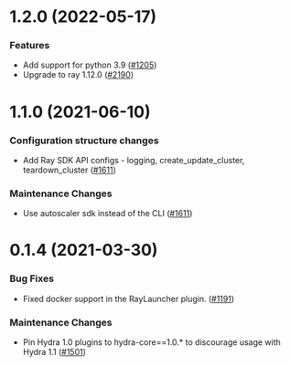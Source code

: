 1.2.0 (2022-05-17)
======================

### Features

- Add support for python 3.9 ([#1205](https://github.com/facebookresearch/hydra/issues/1205))
- Upgrade to ray 1.12.0 ([#2190](https://github.com/facebookresearch/hydra/issues/2190))


1.1.0 (2021-06-10)
=======================

### Configuration structure changes

- Add Ray SDK API configs - logging, create_update_cluster, teardown_cluster ([#1611](https://github.com/facebookresearch/hydra/issues/1611))

### Maintenance Changes

- Use autoscaler sdk instead of the CLI ([#1611](https://github.com/facebookresearch/hydra/issues/1611))


0.1.4 (2021-03-30)
==================

### Bug Fixes

- Fixed docker support in the RayLauncher plugin. ([#1191](https://github.com/facebookresearch/hydra/issues/1191))

### Maintenance Changes

- Pin Hydra 1.0 plugins to hydra-core==1.0.* to discourage usage with Hydra 1.1 ([#1501](https://github.com/facebookresearch/hydra/issues/1501))

